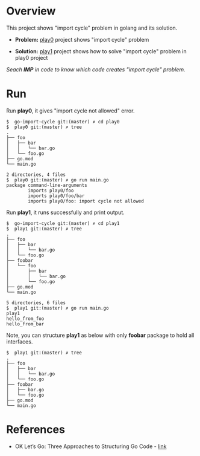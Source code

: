 # Overview

This project shows "import cycle" problem in golang and its solution.

- **Problem:** [play0](play0/) project shows "import cycle" problem

- **Solution:** [play1](play1/) project shows how to solve "import cycle" problem in play0 project

*Seach **IMP** in code to know which code creates "import cycle" problem.*

# Run

Run **play0**, it gives "import cycle not allowed" error.

```
$  go-import-cycle git:(master) ✗ cd play0
$  play0 git:(master) ✗ tree
.
├── foo
│   ├── bar
│   │   └── bar.go
│   └── foo.go
├── go.mod
└── main.go

2 directories, 4 files
$  play0 git:(master) ✗ go run main.go 
package command-line-arguments
        imports play0/foo
        imports play0/foo/bar
        imports play0/foo: import cycle not allowed
```

Run **play1**, it runs successfully and print output.

```
$  go-import-cycle git:(master) ✗ cd play1 
$  play1 git:(master) ✗ tree
.
├── foo
│   ├── bar
│   │   └── bar.go
│   └── foo.go
├── foobar
│   └── foo
│       ├── bar
│       │   └── bar.go
│       └── foo.go
├── go.mod
└── main.go

5 directories, 6 files
$  play1 git:(master) ✗ go run main.go 
play1
hello_from_foo
hello_from_bar
```

Note, you can structure **play1** as below with only **foobar** package to hold all interfaces.
```
$  play1 git:(master) ✗ tree 
.
├── foo
│   ├── bar
│   │   └── bar.go
│   └── foo.go
├── foobar
│   ├── bar.go
│   └── foo.go
├── go.mod
└── main.go
```

# References

- OK Let’s Go: Three Approaches to Structuring Go Code - [link](https://www.perimeterx.com/tech-blog/2019/ok-lets-go/)

